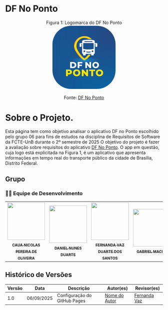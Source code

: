 # DF No Ponto
<p align="center" > <font>Figura 1: Logomarca do DF No Ponto </font> <br><img style="border: 2px solid white; border-radius: 30%" src="./assets/logos/logo_large.png" width = 40%></p>
<p align="center" > <font>Fonte: <a href="![alt text](image.png)"> DF No Ponto</a></font> <br></p>



# Sobre o Projeto.

Esta página tem como objetivo analisar o aplicativo DF no Ponto escolhido pelo grupo 06 para fins de estudos na disciplina de Requisitos de Software da FCTE-UnB durante o 2º semestre de 2025 O objetivo do projeto é fazer a avaliação sobre requisitos do aplicativo  [DF No Ponto](https://play.google.com/store/apps/details?id=br.bus2.dfnoponto&hl=pt_BR). O app em questão, cuja logo está explicitada na Figura 1, é um  aplicativo que apresenta informações em tempo real do transporte público da cidade de Brasília, Distrito Federal.




## Grupo
### 👨‍💻 Equipe de Desenvolvimento

<table>
  <tr>
    <td align="center">
      <a href="https://github.com/cauanicolas">
        <img src="https://github.com/cauanicolas.png" width="120px" height="120px" style="object-fit:cover;" />
        <br />
        <sub><b>CAUA NICOLAS PEREIRA DE OLIVEIRA</b></sub>
      </a>
    </td>
    <td align="center">
      <a href="https://github.com/DanNunes777">
        <img src="https://github.com/DanNunes777.png" width="120px" height="120px" style="object-fit:cover;" />
        <br />
        <sub><b>DANIEL NUNES DUARTE</b></sub>
      </a>
    </td>
    <td align="center">
      <a href="https://github.com/Fernandavazgit1">
        <img src="https://github.com/Fernandavazgit1.png" width="120px" height="120px" style="object-fit:cover;" />
        <br />
        <sub><b>FERNANDA VAZ DUARTE DOS SANTOS</b></sub>
      </a>
    </td>
    <td align="center">
      <a href="https://github.com/GabrielMacielBR">
        <img src="https://github.com/GabrielMacielBR.png" width="120px" height="120px" style="object-fit:cover;" />
        <br />
        <sub><b>GABRIEL MACIEL</b></sub>
      </a>
    </td>
    <td align="center">
      <a href="https://github.com/JoaoComTil">
        <img src="https://github.com/JoaoComTil.png" width="120px" height="120px" style="object-fit:cover;" />
        <br />
        <sub><b>GABRIEL MILHOMEM DE BRITOL</b></sub>
      </a>
    </td>
    <td align="center">
      <a href="https://github.com/Joaolramos">
        <img src="https://github.com/Joaolramos.png" width="120px" height="120px" style="object-fit:cover;" />
        <br />
        <sub><b>JOAO LUCAS RAMOS DOS REIS</b></sub>
      </a>
    </td>
  </tr>
</table>



## Histórico de Versões

| Versão | Data | Descrição | Autor(es) | Revisor(es) |
|--------|------|-----------|-----------|-------------|
| 1.0 | 06/09/2025 | Configuração do GitHub Pages | [Nome do Autor](https://github.com/usuario) | [Fernanda Vaz ](https://github.com/Fernandavazgit1) |